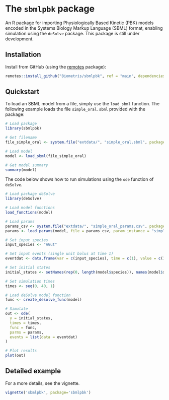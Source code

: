 # The `sbmlpbk` package

An R package for importing Physiologically Based Kinetic (PBK) models encoded in the Systems Biology Markup Language (SBML) format, enabling  simulation using the `deSolve` package. This package is still under development.

## Installation

Install from GitHub (using the [remotes](https://github.com/r-lib/remotes) package):

``` r
remotes::install_github("Biometris/sbmlpbk", ref = "main", dependencies = TRUE)
```
## Quickstart

To load an SBML model from a file, simply use the `load_sbml` function. The following example loads the file `simple_oral.sbml` provided with the package:

``` r
# Load package
library(sbmlpbk)

# Get filename
file_simple_oral <- system.file("extdata/", "simple_oral.sbml", package = "sbmlpbk")

# Load model
model <- load_sbml(file_simple_oral)

# Get model summary
summary(model)
```

The code below shows how to run simulations using the `ode` function of `deSolve`.

``` r
# Load package deSolve
library(deSolve)

# Load model functions
load_functions(model)

# Load params
params_csv <- system.file("extdata/", "simple_oral_params.csv", package = "sbmlpbk")
params <- load_params(model, file = params_csv, param_instance = "simple_PARAM")

# Set input species
input_species <- "AGut"

# Set input events (single unit bolus at time 1)
eventdat <- data.frame(var = c(input_species), time = c(1), value = c(1), method = c("add"))

# Set initial states
initial_states <- setNames(rep(0, length(model$species)), names(model$species))

# Set simulation times
times <- seq(0, 40, 1)

# Load deSolve model function
func <- create_desolve_func(model)

# Simulate
out <- ode(
  y = initial_states,
  times = times,
  func = func,
  parms = params,
  events = list(data = eventdat)
)

# Plot results
plot(out)
```

## Detailed example

For a more details, see the vignette.

``` r
vignette('sbmlpbk', package='sbmlpbk')
```
